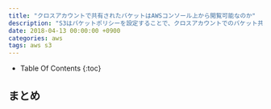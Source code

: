 ```yaml
---
title: "クロスアカウントで共有されたバケットはAWSコンソール上から閲覧可能なのか"
description: "S3はバケットポリシーを設定することで、クロスアカウントでのバケット共有ができます。両アカウントからバケットに対して操作を行うことができるため、大変便利な機能です。バケットのオーナーアカウントではAWSコンソール上でバケットを確認できるのですが、共有された側ではS3バケットのコンソールにバケットが表示されません。なんとかして閲覧する方法はないものかと試行錯誤してみました。"
date: 2018-04-13 00:00:00 +0900
categories: aws
tags: aws s3
---
```




* Table Of Contents
{:toc}

##


##


## まとめ

